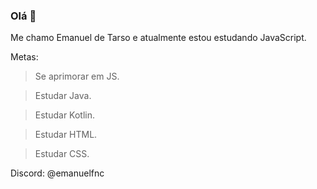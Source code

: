 ### Olá 👋

Me chamo Emanuel de Tarso e atualmente estou estudando JavaScript.

Metas:
> Se aprimorar em JS.

> Estudar Java.

> Estudar Kotlin.

> Estudar HTML.

> Estudar CSS.

Discord: @emanuelfnc 
